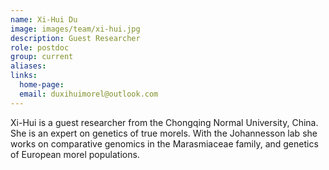 ```yaml
---
name: Xi-Hui Du
image: images/team/xi-hui.jpg
description: Guest Researcher
role: postdoc
group: current
aliases:
links:
  home-page:
  email: duxihuimorel@outlook.com
---
```



Xi-Hui is a guest researcher from the Chongqing Normal University, China. She is an expert on genetics of true morels. With the Johannesson lab she works on comparative genomics in the Marasmiaceae family, and genetics of European morel populations.
